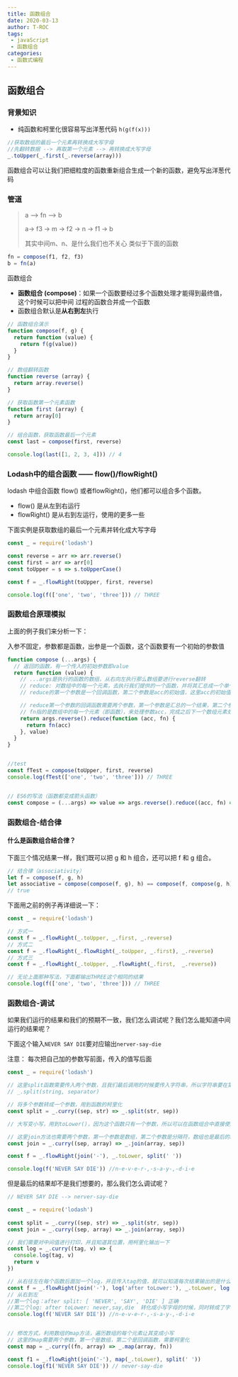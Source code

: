 ```yaml
---
title: 函数组合
date: 2020-03-13
author: T-ROC
tags:
 - javaScript
 - 函数组合
categories: 
 - 函数式编程
---
```


## 函数组合

### 背景知识
- 纯函数和柯里化很容易写出洋葱代码 `h(g(f(x)))`
```js
//获取数组的最后一个元素再转换成大写字母
//先翻转数据 --> 再取第一个元素 --> 再转换成大写字母
_.toUpper(_.first(_.reverse(array)))
```
函数组合可以让我们把细粒度的函数重新组合生成一个新的函数，避免写出洋葱代码

<!-- more -->

### 管道
>a --> fn --> b
>
>a-> f3 -> m -> f2 -> n -> f1 -> b
>
>其实中间m、n、是什么我们也不关心
类似于下面的函数
```js
fn = compose(f1, f2, f3)
b = fn(a)
```
函数组合
- **函数组合 (compose)**：如果一个函数要经过多个函数处理才能得到最终值，这个时候可以把中间
过程的函数合并成一个函数
- 函数组合默认是**从右到左**执行

```js
// 函数组合演示
function compose(f, g) {
  return function (value) {
    return f(g(value))
  }
}

// 数组翻转函数
function reverse (array) {
  return array.reverse()
}

// 获取函数第一个元素函数
function first (array) {
  return array[0]
}

// 组合函数，获取函数最后一个元素
const last = compose(first, reverse)

console.log(last([1, 2, 3, 4])) // 4
```
### Lodash中的组合函数 —— flow()/flowRight()
lodash 中组合函数 flow() 或者flowRight()，他们都可以组合多个函数。
- flow() 是从左到右运行
- flowRight() 是从右到左运行，使用的更多一些

下面实例是获取数组的最后一个元素并转化成大写字母
```js
const _ = require('lodash')

const reverse = arr => arr.reverse()
const first = arr => arr[0]
const toUpper = s => s.toUpperCase()

const f = _.flowRight(toUpper, first, reverse)

console.log(f(['one', 'two', 'three'])) // THREE
```

### 函数组合原理模拟
上面的例子我们来分析一下：

入参不固定，参数都是函数，出参是一个函数，这个函数要有一个初始的参数值
```js
function compose (...args) {
  // 返回的函数，有一个传入的初始参数即value
  return function (value) {
    // ...args是执行的函数的数组，从右向左执行那么数组要进行reverse翻转
    // reduce: 对数组中的每一个元素，去执行我们提供的一个函数，并将其汇总成一个单个结果
    // reduce的第一个参数是一个回调函数，第二个参数是acc的初始值，这里acc的初始值就是value

    // reduce第一个参数的回调函数需要两个参数，第一个参数是汇总的一个结果，第二个参数是如果处理汇总的结果的函数并返回一个新的值
    // fn指的是数组中的每一个元素（即函数），来处理参数acc，完成之后下一个数组元素处理的是上一个数组的结果acc
    return args.reverse().reduce(function (acc, fn) {
      return fn(acc)
    }, value)
  }
}


//test
const fTest = compose(toUpper, first, reverse)
console.log(fTest(['one', 'two', 'three'])) // THREE


// ES6的写法（函数都变成箭头函数）
const compose = (...args) => value => args.reverse().reduce((acc, fn) => fn(acc), value)
```

### 函数组合-结合律

#### 什么是函数组合结合律？
下面三个情况结果一样，我们既可以把 g 和 h 组合，还可以把 f 和 g 组合。
```js
// 结合律（associativity） 
let f = compose(f, g, h) 
let associative = compose(compose(f, g), h) == compose(f, compose(g, h)) 
// true
```
下面用之前的例子再详细说一下：
```js
const _ = require('lodash')

// 方式一
const f = _.flowRight(_.toUpper, _.first, _.reverse)
// 方式二
const f = _.flowRight(_.flowRight(_.toUpper, _.first), _.reverse)
// 方式三
const f = _.flowRight(_.toUpper, _.flowRight(_.first,  _.reverse))

// 无论上面那种写法，下面都输出THREE这个相同的结果
console.log(f(['one', 'two', 'three'])) // THREE
```

### 函数组合-调试
如果我们运行的结果和我们的预期不一致，我们怎么调试呢？我们怎么能知道中间运行的结果呢？

下面这个输入`NEVER SAY DIE`要对应输出`nerver-say-die`

注意：
每次把自己加的参数写前面，传入的值写后面
```js
const _ = require('lodash')

// 这里split函数需要传入两个参数，且我们最后调用的时候要传入字符串，所以字符串要在第二个位置传入，这里我们需要自己封装一个split函数
// _.split(string, separator)

// 将多个参数转成一个参数，用到函数的柯里化
const split = _.curry((sep, str) => _.split(str, sep))

// 大写变小写，用到toLower()，因为这个函数只有一个参数，所以可以在函数组合中直接使用

// 这里join方法也需要两个参数，第一个参数是数组，第二个参数是分隔符，数组也是最后的时候才传递，也需要交换
const join = _.curry((sep, array) => _.join(array, sep))

const f = _.flowRight(join('-'), _.toLower, split(' '))

console.log(f('NEVER SAY DIE')) //n-e-v-e-r-,-s-a-y-,-d-i-e
```

但是最后的结果却不是我们想要的，那么我们怎么调试呢？
```js
// NEVER SAY DIE --> nerver-say-die

const _ = require('lodash')
 
const split = _.curry((sep, str) => _.split(str, sep))
const join = _.curry((sep, array) => _.join(array, sep))

// 我们需要对中间值进行打印，并且知道其位置，用柯里化输出一下
const log = _.curry((tag, v) => {
  console.log(tag, v)
  return v
})

// 从右往左在每个函数后面加一个log，并且传入tag的值，就可以知道每次结果输出的是什么
const f = _.flowRight(join('-'), log('after toLower:'), _.toLower, log('after split:'), split(' '))
// 从右到左
//第一个log：after split: [ 'NEVER', 'SAY', 'DIE' ] 正确
//第二个log: after toLower: never,say,die  转化成小写字母的时候，同时转成了字符串，这里出了问题
console.log(f('NEVER SAY DIE')) //n-e-v-e-r-,-s-a-y-,-d-i-e


// 修改方式，利用数组的map方法，遍历数组的每个元素让其变成小写 
// 这里的map需要两个参数，第一个是数组，第二个是回调函数，需要柯里化
const map = _.curry((fn, array) => _.map(array, fn))

const f1 = _.flowRight(join('-'), map(_.toLower), split(' '))
console.log(f1('NEVER SAY DIE')) // never-say-die
```